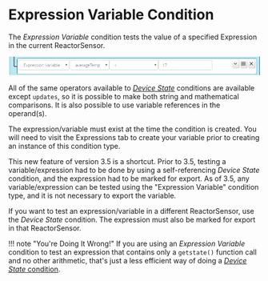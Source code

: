 # Expression Variable Condition

The _Expression Variable_ condition tests the value of a specified Expression in the current ReactorSensor.

![An Expression Variable condition](images/expression-variable-condition.png)

All of the same operators available to [*Device State*](Device-State-Conditions.md) conditions are available except `updates`,
so it is possible to make both string and mathematical comparisons. It is also possible to use
variable references in the operand(s).

The expression/variable must exist at the time the condition is created. You will need to visit the Expressions tab to create your variable prior to creating an instance of this condition type.

This new feature of version 3.5 is a shortcut. Prior to 3.5, testing a variable/expression had to be done by using a
self-referencing *Device State* condition, and the expression had to be marked for export. As of 3.5,
any variable/expression can be tested using the "Expression Variable" condition type, and it is not
necessary to export the variable.

If you want to test an expression/variable in a different ReactorSensor, use the *Device State* condition. The expression must also be marked for export in that ReactorSensor.

!!! note "You're Doing It Wrong!"
    If you are using an _Expression Variable_ condition to test an expression that contains only a `getstate()` function call and no other arithmetic, that's just a less efficient way of doing a [_Device State_ condition](Device-State-Conditions.md).